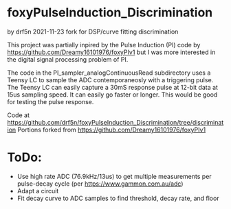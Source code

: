 # foxyPulseInduction_Discrimination 
 by  drf5n 2021-11-23 fork for DSP/curve fitting discrimination

This project was partially inpired by the Pulse Induction (PI) code by https://github.com/Dreamy16101976/foxyPIv1
but I was more interested in the digital signal processing problem of PI.

The code in the  PI_sampler_analogContinuousRead subdirectory uses a Teensy LC to sample the ADC contemporaneosly with
a triggering pulse.  The Teensy LC can easily capture a 30mS response pulse at 12-bit data at 15us sampling speed.  It
can easily go faster or longer.  This would be good for testing the pulse response.

  

Code at https://github.com/drf5n/foxyPulseInduction_Discrimination/tree/discrimination 
Portions forked from https://github.com/Dreamy16101976/foxyPIv1

# ToDo:

* Use high rate ADC (76.9kHz/13us) to get multiple measurements per pulse-decay cycle (per https://www.gammon.com.au/adc)
* Adapt a circuit
* Fit decay curve to ADC samples to find threshold, decay rate, and floor

